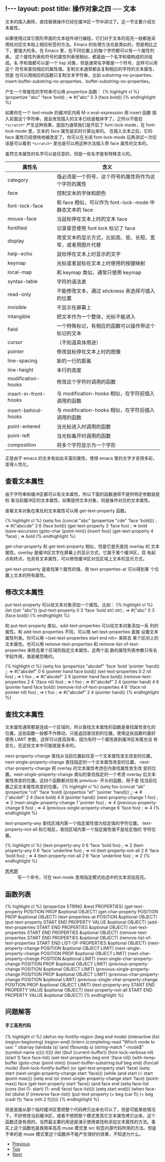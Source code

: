!---
layout: post
title: 操作对象之四 ── 文本
---

文本的插入删除，查找替换操作已经在缓冲区一节中讲过了。这一节主要介绍文
本属性。

如果使用过其它图形界面的文本组件进行编程，它们对于文本的高亮一般都是采
用给对应文本贴上相应标签的方法。Emacs 的处理方法也是类似的，但是相比之
下，要强大的多。在 Emacs 里，在不同位置上的每个字符都可以有一个属性列表。
这个属性列表和符号的属性列表很相似，都是由一个名字和值构成的对组成。名
字和值都可以是一个 lisp 对象，但是通常名字都是一个符号，这样可以用这个
符号来查找相应的属性值。复制文本通常都会复制相应的字符的文本属性，但是
也可以用相应的函数只复制文本字符串，比如 substring-no-properties、
insert-buffer-substring-no-properties、buffer-substring-no-properties。

产生一个带属性的字符串可以用 propertize 函数：
{% highlight cl %}
(propertize "abc" 'face 'bold)          ; => #("abc" 0 3 (face bold))
{% endhighlight %}

如果你在一个 text-mode 的缓冲区内用 M-x eval-expression 用 insert 函数
插入前面这个字符串，就会发现插入的文本已经是粗体字了。之所以不能在
`*scratch*` 产生这种效果，是因为通常我们是开启了
font-lock-mode，在 font-lock-mode 里，文本的 face 属性是实时计算出来的。
在插入文本之后，它的 face 属性已经很快地被改变了。你可以在关闭
font-lock-mode 后再测试一次应该是可以看到 `*scratch*`
里也是可以用这种方法插入带 face 属性的文本的。

虽然文本属性的名字可以是任意的，但是一些名字是有特殊含义的。

<table>
<thead>
<tr><th>属性名</th><th>含义</th></tr>
</thead>
<tbody>
<tr><td>category</td><td>值必须是一个符号，这个符号的属性将作为这个字符的属性</td></tr>
<tr><td>face</td><td>控制文本的字体和颜色</td></tr>
<tr><td>font-lock-face</td><td>和 face 相似，可以作为 font-lock-mode 中静态文本的 face</td></tr>
<tr><td>mouse-face</td><td>当鼠标停在文本上时的文本 face</td></tr>
<tr><td>fontified</td><td>记录是否使用 font lock 标记了 face</td></tr>
<tr><td>display</td><td>改变文本的显示方式，比如高、低、长短、宽窄，或者用图片代替</td></tr>
<tr><td>help-echo</td><td>鼠标停在文本上时显示的文字</td></tr>
<tr><td>keymap</td><td>光标或者鼠标在文本上时使用的按键映射</td></tr>
<tr><td>local-map</td><td>和 keymap 类似，通常只使用 keymap</td></tr>
<tr><td>syntax-table</td><td>字符的语法表</td></tr>
<tr><td>read-only</td><td>不能修改文本，通过 stickness 来选择可插入的位置</td></tr>
<tr><td>invisible</td><td>不显示在屏幕上</td></tr>
<tr><td>intangible</td><td>把文本作为一个整体，光标不能进入</td></tr>
<tr><td>field</td><td>一个特殊标记，有相应的函数可以操作带这个标记的文本</td></tr>
<tr><td>cursor</td><td>（不知道具体用途）</td></tr>
<tr><td>pointer</td><td>修改鼠标停在文本上时的图像</td></tr>
<tr><td>line-spacing</td><td>新的一行的距离</td></tr>
<tr><td>line-height</td><td>本行的高度</td></tr>
<tr><td>modification-hooks</td><td>修改这个字符时调用的函数</td></tr>
<tr><td>insert-in-front-hooks</td><td>与 modification-hooks 相似，在字符前插入调用的函数</td></tr>
<tr><td>insert-behind-hooks</td><td>与 modification-hooks 相似，在字符后插入调用的函数</td></tr>
<tr><td>point-entered</td><td>当光标进入时调用的函数</td></tr>
<tr><td>point-left</td><td>当光标离开时调用的函数</td></tr>
<tr><td>composition</td><td>将多个字符显示为一个字形</td></tr>
</tbody>
</table>

正是由于 emacs 的文本有如此丰富的属性，使得 emacs 里的文字才变得多彩，
变得人性化。

## 查看文本属性 ##

由于字符串和缓冲区都可以有文本属性，所以下面的函数通常不提供特定参数就是检
查当前缓冲区的文本属性，如果提供文本对象，则是操作对应的文本属性。

查看文本对象在某处的文本属性可以用 get-text-property 函数。

{% highlight cl %}
(setq foo (concat "abc"
                  (propertize "cde" 'face 'bold))) ; => #("abccde" 3 6 (face bold))
(get-text-property 3 'face foo)                    ; => bold
(save-excursion
  (goto-char (point-min))
  (insert foo))
(get-text-property 4 'face)                        ; => bold
{% endhighlight %}

get-char-property 和 get-text-property 相似，但是它是先查找 overlay 的
文本属性。overlay 是缓冲区文字在屏幕上的显示方式，它属于某个缓冲区，具
有起点和终点，也具有文本属性，可以修改缓冲区对应区域上文本的显示方式。

get-text-property 是查找某个属性的值，用 text-properties-at 可以得到某
个位置上文本的所有属性。

## 修改文本属性 ##

put-text-property 可以给文本对象添加一个属性。比如：
{% highlight cl %}
(let ((str "abc"))
  (put-text-property 0 3 'face 'bold str)
  str)                                  ; => #("abc" 0 3 (face bold))
{% endhighlight %}

和 put-text-property 类似，add-text-properties 可以给文本对象添加一系
列的属性。和 add-text-properties 不同，可以用 set-text-properties 直接
设置文本属性列表。你可以用 =(set-text-properties start end nil)= 来除去
某个区间上的文本属性。也可以用 remove-text-properties 和
remove-list-of-text-properties 来除去某个区域的指定文本属性。这两个函
数的属性列表参数只有名字起作用，值是被忽略的。

{% highlight cl %}
(setq foo (propertize "abcdef" 'face 'bold
                      'pointer 'hand))
;; => #("abcdef" 0 6 (pointer hand face bold))
(set-text-properties 0 2 nil foo)       ; => t
foo   ; => #("abcdef" 2 6 (pointer hand face bold))
(remove-text-properties 2 4 '(face nil) foo) ; => t
foo   ; => #("abcdef" 2 4 (pointer hand) 4 6 (pointer hand face bold))
(remove-list-of-text-properties 4 6 '(face nil pointer nil) foo) ; => t
foo   ; => #("abcdef" 2 4 (pointer hand))
{% endhighlight %}

## 查找文本属性 ##

文本属性通常都是连成一个区域的，所以查找文本属性的函数是查找属性变化的
位置。这些函数一般都不作移动，只是返回查找到的位置。使用这些函数时最好
使用 LIMIT 参数，这样可以提高效率，因为有时一个属性直到缓冲区末尾也没
有变化，在这些文本中可能就是多余的。

next-property-change 查找从当前位置起任意一个文本属性发生改变的位置。
next-single-property-change 查找指定的一个文本属性改变的位置。
next-char-property-change 把 overlay 的文本属性考虑在内查找属性发生改
变的位置。next-single-property-change 类似的查找指定的一个考虑 overlay
后文本属性改变的位置。这四个函数都对应有 previous- 开头的函数，用于查
找当前位置之前文本属性改变的位置。
{% highlight cl %}
(setq foo (concat "ab"
                  (propertize "cd" 'face 'bold)
                  (propertize "ef" 'pointer 'hand)))
;; => #("abcdef" 2 4 (face bold) 4 6 (pointer hand))
(next-property-change 1 foo)                  ; => 2
(next-single-property-change 1 'pointer foo)  ; => 4
(previous-property-change 6 foo)              ; => 4
(previous-single-property-change 6 'face foo) ; => 4
{% endhighlight %}

text-property-any 查找区域内第一个指定属性值为给定值的字符位置。
text-property-not-all 和它相反，查找区域内第一个指定属性值不是给定值的
字符位置。

{% highlight cl %}
(text-property-any 0 6 'face 'bold foo)          ; => 2
(text-property-any 0 6 'face 'underline foo)     ; => nil
(text-property-not-all 2 6 'face 'bold foo)      ; => 4
(text-property-not-all 2 6 'face 'underline foo) ; => 2
{% endhighlight %}

<dl><dt><a href="#answer-fontify">思考题</a></dt>
<dd>
 写一个命令，可在 text-mode 里用指定模式给选中的文本添加高亮。
 </dd></dl>

## 函数列表 ##

{% highlight cl %}
(propertize STRING &rest PROPERTIES)
(get-text-property POSITION PROP &optional OBJECT)
(get-char-property POSITION PROP &optional OBJECT)
(text-properties-at POSITION &optional OBJECT)
(put-text-property START END PROPERTY VALUE &optional OBJECT)
(add-text-properties START END PROPERTIES &optional OBJECT)
(set-text-properties START END PROPERTIES &optional OBJECT)
(remove-text-properties START END PROPERTIES &optional OBJECT)
(remove-list-of-text-properties START END LIST-OF-PROPERTIES &optional OBJECT)
(next-property-change POSITION &optional OBJECT LIMIT)
(next-single-property-change POSITION PROP &optional OBJECT LIMIT)
(next-char-property-change POSITION &optional LIMIT)
(next-single-char-property-change POSITION PROP &optional OBJECT LIMIT)
(previous-property-change POSITION &optional OBJECT LIMIT)
(previous-single-property-change POSITION PROP &optional OBJECT LIMIT)
(previous-char-property-change POSITION &optional LIMIT)
(previous-single-char-property-change POSITION PROP &optional OBJECT LIMIT)
(text-property-any START END PROPERTY VALUE &optional OBJECT)
(text-property-not-all START END PROPERTY VALUE &optional OBJECT)
{% endhighlight %}

## 问题解答 ##

<a name="answer-fontify"></a>
#### 手工高亮代码 ####

{% highlight cl %}
(defun my-fontify-region (beg end mode)
  (interactive
   (list (region-beginning)
         (region-end)
         (intern
          (completing-read "Which mode to use: "
                           obarray (lambda (s)
                                     (and (fboundp s)
                                          (string-match "-mode$" (symbol-name s))))
                           t))))
  (let ((buf (current-buffer))
        (font-lock-verbose nil)
        (start 1) face face-list)
    (set-text-properties beg end '(face nil))
    (with-temp-buffer
      (goto-char (point-min))
      (insert-buffer-substring buf beg end)
      (funcall mode)
      (font-lock-fontify-buffer)
      (or (get-text-property start 'face)
          (setq start (next-single-property-change start 'face)))
      (while (and start (< start (point-max)))
        (setq end (or (next-single-property-change start 'face)
                      (point-max))
              face (get-text-property start 'face))
        (and face end (setq face-list (cons (list (1- start) (1- end) face) face-list)))
        (setq start end)))
    (when face-list
      (dolist (f (nreverse face-list))
        (put-text-property (+ beg (car f)) (+ beg (cadr f))
                           'face (nth 2 f))))))
{% endhighlight %}

但是直接从那个临时缓冲区里把整个代码拷贝出来也可以了，但是可能某些情况
下，不好修改当前缓冲区，或者不想把那个模式里其它文本属性拷贝出来，这个
函数还是有用的。当然最主要的用途是演示使用查找和添加文本属性的方法。事
实上这个函数也是我用来高亮 muse 模式里 src 标签内源代码所用的方法。但是
不幸的是 muse 模式里这个函数并不能产生很好的效果，不知道为什么。

<ul class="post-nav clearfix">
<li class="prev"><a href="14-file.html">Previous</a></li>
<li class="top"><a href="/elispintro/">Top</a></li>
<li class="next"><a href="16-backmatter.html">Next</a></li>
</ul>
